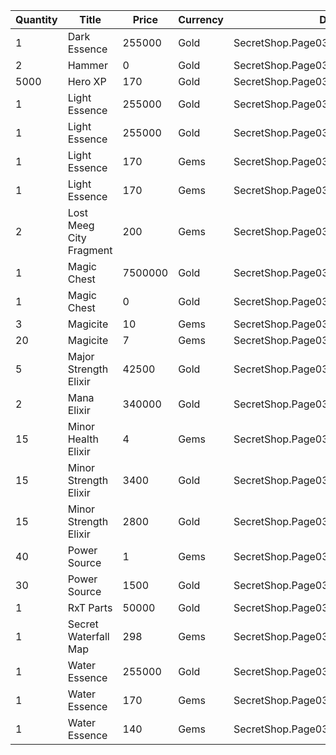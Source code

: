 | Quantity | Title | Price | Currency |  Dev Name |
| -------- | ----- | ----- | -------- |  -------- |
| 1 | Dark Essence | 255000 | Gold | SecretShop.Page03.Shard.11 |
| 2 | Hammer | 0 | Gold | SecretShop.Page03.Free.24 |
| 5000 | Hero XP | 170 | Gold | SecretShop.Page03.Misc.15 |
| 1 | Light Essence | 255000 | Gold | SecretShop.Page03.Reagent.39 |
| 1 | Light Essence | 255000 | Gold | SecretShop.Page03.Reagent.44 |
| 1 | Light Essence | 170 | Gems | SecretShop.Page03.Reagent.53 |
| 1 | Light Essence | 170 | Gems | SecretShop.Page03.Shard.18 |
| 2 | Lost Meeg City Fragment | 200 | Gems | SecretShop.Page03.TreasureMap.19 |
| 1 | Magic Chest | 7500000 | Gold | SecretShop.Page03.CharShard.17 |
| 1 | Magic Chest | 0 | Gold | SecretShop.Page03.Free.36 |
| 3 | Magicite | 10 | Gems | SecretShop.Page03.Ore.04 |
| 20 | Magicite | 7 | Gems | SecretShop.Page03.UnderworldTrader.31 |
| 5 | Major Strength Elixir | 42500 | Gold | SecretShop.Page03.Elixir.14 |
| 2 | Mana Elixir | 340000 | Gold | SecretShop.Page03.Elixir.13 |
| 15 | Minor Health Elixir | 4 | Gems | SecretShop.Page03.UnderworldTrader.33 |
| 15 | Minor Strength Elixir | 3400 | Gold | SecretShop.Page03.Elixir.15 |
| 15 | Minor Strength Elixir | 2800 | Gold | SecretShop.Page03.UnderworldTraderGold.10 |
| 40 | Power Source | 1 | Gems | SecretShop.Page03.UnderworldTrader.49 |
| 30 | Power Source | 1500 | Gold | SecretShop.Page03.UnderworldTraderGold.06 |
| 1 | RxT Parts | 50000 | Gold | SecretShop.Page03.Misc.18 |
| 1 | Secret Waterfall Map | 298 | Gems | SecretShop.Page03.TreasureMap.23 |
| 1 | Water Essence | 255000 | Gold | SecretShop.Page03.Reagent.32 |
| 1 | Water Essence | 170 | Gems | SecretShop.Page03.UnderworldTrader.48 |
| 1 | Water Essence | 140 | Gems | SecretShop.Page03.UnderworldTrader.50 |
